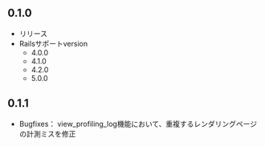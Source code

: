 ## 0.1.0

- リリース
- Railsサポートversion
  - 4.0.0
  - 4.1.0
  - 4.2.0
  - 5.0.0

## 0.1.1

- Bugfixes： view_profiling_log機能において、重複するレンダリングページの計測ミスを修正
